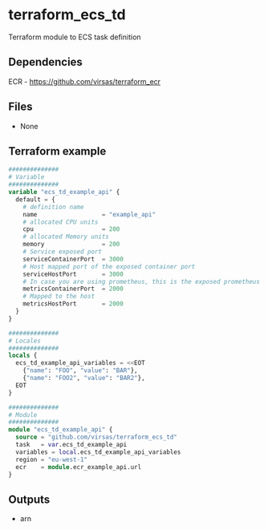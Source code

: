 # terraform_ecs_td

Terraform module to ECS task definition

##  Dependencies

ECR - <https://github.com/virsas/terraform_ecr>

## Files

- None

## Terraform example

``` terraform
##############
# Variable
##############
variable "ecs_td_example_api" {
  default = {
    # definition name
    name                  = "example_api"
    # allocated CPU units
    cpu                   = 200
    # allocated Memory units
    memory                = 200
    # Service exposed port
    serviceContainerPort  = 3000
    # Host mapped port of the exposed container port
    serviceHostPort       = 3000
    # In case you are using prometheus, this is the exposed prometheus port
    metricsContainerPort  = 2000
    # Mapped to the host
    metricsHostPort       = 2000
  }
}

##############
# Locales
##############
locals {
  ecs_td_example_api_variables = <<EOT
    {"name": "FOO", "value": "BAR"},
    {"name": "FOO2", "value": "BAR2"},
  EOT
}

##############
# Module
##############
module "ecs_td_example_api" {
  source = "github.com/virsas/terraform_ecs_td"
  task   = var.ecs_td_example_api
  variables = local.ecs_td_example_api_variables
  region = "eu-west-1"
  ecr    = module.ecr_example_api.url
}
```

## Outputs

- arn